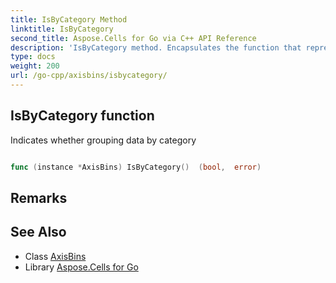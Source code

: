 ```yaml
---
title: IsByCategory Method 
linktitle: IsByCategory
second_title: Aspose.Cells for Go via C++ API Reference
description: 'IsByCategory method. Encapsulates the function that represents isbycategory in Go.'
type: docs
weight: 200
url: /go-cpp/axisbins/isbycategory/
---
```


## IsByCategory function

Indicates whether grouping data by category

```go

func (instance *AxisBins) IsByCategory()  (bool,  error) 

```

## Remarks


## See Also

* Class [AxisBins](../)
* Library [Aspose.Cells for Go](../../)
